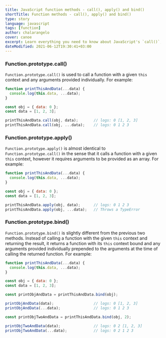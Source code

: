 ```yaml
---
title: JavaScript function methods - call(), apply() and bind()
shortTitle: Function methods - call(), apply() and bind()
type: story
language: javascript
tags: [function]
author: chalarangelo
cover: canoe
excerpt: Learn everything you need to know about JavaScript's `call()`, `apply()` and `bind()` in this short guide.
dateModified: 2021-06-12T19:30:41+03:00
---
```


### Function.prototype.call()

`Function.prototype.call()` is used to call a function with a given `this` context and any arguments provided individually. For example:

```js
function printThisAndData(...data) {
  console.log(this.data, ...data);
}

const obj = { data: 0 };
const data = [1, 2, 3];

printThisAndData.call(obj, data);       // logs: 0 [1, 2, 3]
printThisAndData.call(obj, ...data);    // logs: 0 1 2 3
```

### Function.prototype.apply()

`Function.prototype.apply()` is almost identical to `Function.prototype.call()` in the sense that it calls a function with a given `this` context, however it requires arguments to be provided as an array. For example:

```js
function printThisAndData(...data) {
  console.log(this.data, ...data);
}

const obj = { data: 0 };
const data = [1, 2, 3];

printThisAndData.apply(obj, data);      // logs: 0 1 2 3
printThisAndData.apply(obj, ...data);   // Throws a TypeError
```

### Function.prototype.bind()

`Function.prototype.bind()` is slightly different from the previous two methods. Instead of calling a function with the given `this` context and returning the result, it returns a function with its `this` context bound and any arguments provided individually prepended to the arguments at the time of calling the returned function. For example:

```js
function printThisAndData(...data) {
  console.log(this.data, ...data);
}

const obj = { data: 0 };
const data = [1, 2, 3];

const printObjAndData = printThisAndData.bind(obj);

printObjAndData(data);                  // logs: 0 [1, 2, 3]
printObjAndData(...data);               // logs: 0 1 2 3

const printObjTwoAndData = printThisAndData.bind(obj, 2);

printObjTwoAndData(data);               // logs: 0 2 [1, 2, 3]
printObjTwoAndData(...data);            // logs: 0 2 1 2 3
```
